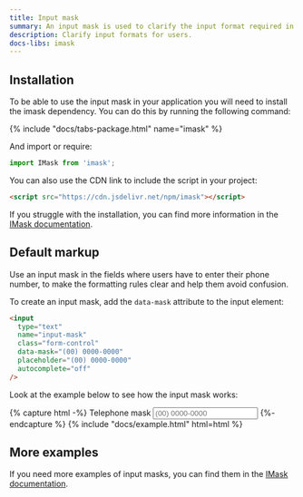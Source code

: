 ```yaml
---
title: Input mask
summary: An input mask is used to clarify the input format required in a given field and is helpful for users, removing confusion and reducing the number of validation errors.
description: Clarify input formats for users.
docs-libs: imask
---
```


## Installation

To be able to use the input mask in your application you will need to install the imask dependency. You can do this by running the following command:

{% include "docs/tabs-package.html" name="imask" %}

And import or require:

```javascript
import IMask from 'imask';
```

You can also use the CDN link to include the script in your project:

```html
<script src="https://cdn.jsdelivr.net/npm/imask"></script>
```

If you struggle with the installation, you can find more information in the [IMask documentation](https://imask.js.org/guide.html#installation).

## Default markup

Use an input mask in the fields where users have to enter their phone number, to make the formatting rules clear and help them avoid confusion.

To create an input mask, add the `data-mask` attribute to the input element:

```html
<input
  type="text"
  name="input-mask"
  class="form-control"
  data-mask="(00) 0000-0000"
  placeholder="(00) 0000-0000"
  autocomplete="off"
/>
```

Look at the example below to see how the input mask works:

{% capture html -%}
<label class="form-label">Telephone mask</label>
<input
  type="text"
  name="input-mask"
  class="form-control"
  data-mask="(00) 0000-0000"
  data-mask-visible="true"
  placeholder="(00) 0000-0000"
  autocomplete="off"
/>
{%- endcapture %}
{% include "docs/example.html" html=html %}

## More examples

If you need more examples of input masks, you can find them in the [IMask documentation](https://imask.js.org/guide.html#masked-input).